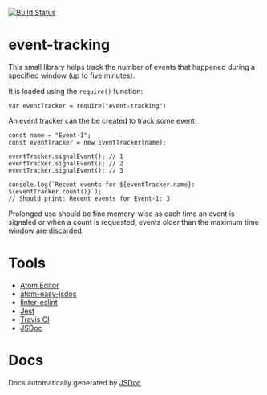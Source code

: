 [![Build Status](https://travis-ci.org/bright-crucible/event-tracking.svg?branch=master)](https://travis-ci.org/bright-crucible/event-tracking)
# event-tracking

This small library helps track the number of events that happened during a specified window (up to five minutes).

It is loaded using the `require()` function:

```
var eventTracker = require("event-tracking")
```

An event tracker can the be created to track some event:

```
const name = "Event-1";
const eventTracker = new EventTracker(name);

eventTracker.signalEvent(); // 1
eventTracker.signalEvent(); // 2
eventTracker.signalEvent(); // 3

console.log(`Recent events for ${eventTracker.name}: ${eventTracker.count()}`);
// Should print: Recent events for Event-1: 3
```

Prolonged use should be fine memory-wise as each time an event is signaled or when a count is requested, events older than the maximum time window are discarded.

# Tools

* [Atom Editor](https://atom.io/)
* [atom-easy-jsdoc](https://atom.io/packages/atom-easy-jsdoc)
* [linter-eslint](https://atom.io/packages/linter-eslint)
* [Jest](https://jestjs.io/)
* [Travis CI](https://travis-ci.org/)
* [JSDoc](https://jsdoc.app/)

# Docs

Docs automatically generated by [JSDoc](https://jsdoc.app/)
